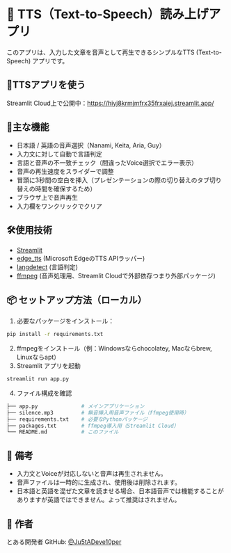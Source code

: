 # 📢 TTS（Text-to-Speech）読み上げアプリ
このアプリは、入力した文章を音声として再生できるシンプルなTTS (Text-to-Speech) アプリです。

## 🚀TTSアプリを使う
Streamlit Cloud上で公開中：<a href="https://hiyj8krmjmfrx35frxaiej.streamlit.app/" target="_blank">https://hiyj8krmjmfrx35frxaiej.streamlit.app/</a>

## 🧩主な機能
- 日本語 / 英語の音声選択（Nanami, Keita, Aria, Guy）
- 入力文に対して自動で言語判定
- 言語と音声の不一致チェック（間違ったVoice選択でエラー表示）
- 音声の再生速度をスライダーで調整
- 冒頭に3秒間の空白を挿入（プレゼンテーションの際の切り替えのタブ切り替えの時間を確保するため）
- ブラウザ上で音声再生
- 入力欄をワンクリックでクリア

## 🛠使用技術
- [Streamlit](https://streamlit.io/)
- [edge_tts](https://pypi.org/project/edge-tts/) (Microsoft EdgeのTTS APIラッパー)
- [langdetect](https://pypi.org/project/langdetect/) (言語判定)
- [ffmpeg](https://ffmpeg.org/) (音声処理用、Streamlit Cloudで外部依存つまり外部パッケージ)

## 📦 セットアップ方法（ローカル）
1. 必要なパッケージをインストール：
```bash
pip install -r requirements.txt
```
2. ffmpegをインストール（例：Windowsならchocolatey, Macならbrew, Linuxならapt）
3. Streamlit アプリを起動
```bash
streamlit run app.py
```
4. ファイル構成を確認
```bash
├── app.py              # メインアプリケーション
├── silence.mp3         # 無音挿入用音声ファイル（ffmpeg使用時）
├── requirements.txt    # 必要なPythonパッケージ
├── packages.txt        # ffmpeg導入用（Streamlit Cloud）
└── README.md           # このファイル
```

## 📝 備考
- 入力文とVoiceが対応しないと音声は再生されません。
- 音声ファイルは一時的に生成され、使用後は削除されます。
- 日本語と英語を混ぜた文章を読ませる場合、日本語音声では機能することがありますが英語ではできません。よって推奨はされません。

## 👤 作者
とある開発者
GitHub: [@Ju5tADeve10per](https://github.com/Ju5tADeve10per)